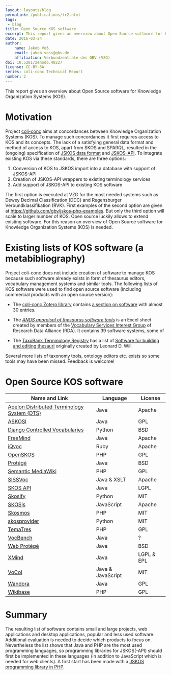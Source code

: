 ```yaml
---
layout: layouts/blog
permalink: /publications/tr2.html
tags:
 - blog
title: Open Source KOS software
excerpt: This report gives an overview about Open Source software for Knowledge Organization Systems (KOS)
date: 2016-03-24
author:
    name: Jakob Voß
    email: jakob.voss@gbv.de
    affiliation: Verbundzentrale des GBV (VZG)
doi: 10.5281/zenodo.48227
license: CC-BY-SA
series: coli-conc Technical Report
number: 2
---
```


This report gives an overview about Open Source software for Knowledge
Organization Systems (KOS).

# Motivation

Project [coli-conc](https://coli-conc.gbv.de/) aims at concordances between
Knowledge Organization Systems (KOS). To manage such concordances it first
requires access to KOS and its concepts. The lack of a satisfying general data
format and method of access to KOS, apart from SKOS and SPARQL, resulted in the
(ongoing) specification of [JSKOS data format](http://gbv.github.io/jskos/) and
[JSKOS-API](http://gbv.github.io/jskos-api/). To integrate existing KOS via
these standards, there are three options:

1. Conversion of KOS to JSKOS import into a database with support of JSKOS-API
2. Creation of JSKOS-API wrappers to existing terminology services
3. Add support of JSKOS-API to existing KOS software

The first option is executed at VZG for the most needed systems such as Dewey
Decimal Classification (DDC) and Regensburger Verbundklassifikation (RVK).
First examples of the second option are given at
<https://github.com/gbv/jskos-php-examples>. But only the third option will
scale to larger number of KOS. Open source luckily allows to extend existing
software. For this reason an overview of Open Source software for Knowledge
Organization Systems (KOS) is needed.

# Existing lists of KOS software (a metabibliography)

Project coli-conc does not include creation of software to manage KOS because
such software already exists in form of thesaurus editors, vocabulary
management systems and similar tools.  The following lists of KOS software were
used to find open source software (including commercial products with an open
source version):

* The [coli-conc Zotero library](https://www.zotero.org/groups/coli-conc/items/)
  contains [a section on software](https://www.zotero.org/groups/coli-conc/items/collectionKey/W5F4ENNP)
  with almost 30 entries.

* The [*ANDS appraisal of thesaurus software tools*](https://rd-alliance.org/system/files/documents/Thesaurus%20Software%20Tools.xlsx) is an Excel sheet created by members of the
  [Vocabulary Services Interest Group](https://rd-alliance.org/node/47826)
  of Research Data Alliance (RDA). It contains 39 software systems, some of

* The [TaxoBank Terminology Registry](http://www.taxobank.org/) has a list of
  [Software for building and editing thesauri](http://www.taxobank.org/content/thesauri-and-vocabulary-control-thesaurus-software) originally created by Leonard D. Will

Several more lists of taxonomy tools, ontology editors etc. exists so some
tools may have been missed. Feedback is welcome!

# Open Source KOS software

Name and Link|Language|License
-------------|--------|-------
[Apelon Distributed Terminology System (DTS)](http://apelon-dts.sourceforge.net/) | Java | Apache
[ASKOSI](http://www.askosi.org/) | Java | GPL   
[Django Controlled Vocabularies](https://github.com/unt-libraries/django-controlled-vocabularies) | Python | BSD  
[FreeMind](http://freemind.sourceforge.net/) | Java | Apache
[iQvoc](http://iqvoc.net/) | Ruby | Apache
[OpenSKOS](http://openskos.org/) | PHP | GPL
[Protégé](http://protege.stanford.edu/) | Java | BSD
[Semantic MediaWiki](https://www.semantic-mediawiki.org) | PHP | GPL
[SISSVoc](http://www.sissvoc.info/) | Java & XSLT | Apache
[SKOS API](http://skosapi.sourceforge.net/) | Java | LGPL     
[Skosify](https://github.com/NatLibFi/Skosify) | Python | MIT 
[SKOSjs](https://github.com/tkurz/skosjs) | JavaScript | Apache   
[Skosmos](https://github.com/NatLibFi/Skosmos) | PHP | MIT  | 
[skosprovider](https://github.com/koenedaele/skosprovider) | Python | MIT  
[TemaTres](http://vocabularyserver.com/) | PHP | GPL  
[VocBench](http://vocbench.uniroma2.it/) | Java | ?    
[Web Protégé](http://protegewiki.stanford.edu/wiki/WebProtege) | Java | BSD  
[XMind](http://www.xmind.net/developer/) | Java | LGPL & EPL   
[VoCol](https://github.com/vocol/vocol) | Java & JavaScript | MIT  
[Wandora](http://wandora.org/) | Java | GPL  
[Wikibase](http://wikiba.se/) | PHP | GPL

# Summary

The resulting list of software contains small and large projects, web
applications and desktop applications, popular and less used software.
Additional evaluation is needed to decide which products to focus on.
Nevertheless the list shows that Java and PHP are the most used programming
languages, so programming libraries for JSKOS(-API) should first be implemented
in these languages (in addition to JavaScript which is needed for web clients).
A first start has been made with a 
[JSKOS programming library in PHP](https://packagist.org/packages/gbv/jskos).
